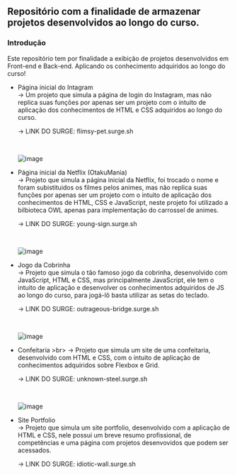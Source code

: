 ## Repositório com a finalidade de armazenar projetos desenvolvidos ao longo do curso.


### Introdução

Este repositório tem por finalidade a exibição de projetos desenvolvidos em Front-end e Back-end. Aplicando os conhecimento adquiridos ao longo do curso!


*  Página inicial do Intagram <br>
      -> Um projeto que simula a página de login do Instagram, mas não replica suas funções por apenas ser um projeto com o intuito de aplicação dos conhecimentos de HTML e CSS adquiridos ao longo do curso.
      
      -> LINK DO SURGE: flimsy-pet.surge.sh
      
      <br>
      
      ![image](https://user-images.githubusercontent.com/92893420/147986711-634451c2-4a73-4c4b-ad15-d8a0369120b0.png)

      
*  Página inicial da Netflix (OtakuMania) <br>
      -> Projeto que simula a página inicial da Netflix, foi trocado o nome e foram subistituidos os filmes pelos animes, mas não replica suas funções por apenas ser um projeto com o intuito de aplicação dos conhecimentos de HTML, CSS e JavaScript, neste projeto foi utilizado a bilbioteca OWL apenas para implementação do carrossel de animes.
      
      -> LINK DO SURGE: young-sign.surge.sh 
      
      <br>
      
      ![image](https://user-images.githubusercontent.com/92893420/147986772-efa6bf13-c4f2-4a02-bd65-98fe512d0860.png)
      
*  Jogo da Cobrinha <br>
      -> Projeto que simula o tão famoso jogo da cobrinha, desenvolvido com JavaScript, HTML e CSS, mas principalmente JavaScript, ele tem o intuito de aplicação e desenvolver os conhecimentos adquiridos de JS ao longo do curso, para jogá-lô basta utilizar as setas do teclado.
      
      -> LINK DO SURGE: outrageous-bridge.surge.sh
      
      <br>
      
      ![image](https://user-images.githubusercontent.com/92893420/147986851-d89145e4-63ce-483a-8242-7ae84b811a6c.png)
      
* Confeitaria >br>
     -> Projeto que simula um site de uma confeitaria, desenvolvido com HTML e CSS, com o intuito de aplicação de conhecimentos adquiridos sobre Flexbox e Grid.
      
     -> LINK DO SURGE: unknown-steel.surge.sh
      
     <br>
      
     ![image](https://user-images.githubusercontent.com/92893420/148393543-4fbd98a3-8f1a-4fb0-8f5e-9189b6acd69b.png)
      
* Site Portfolio <br>
     -> Projeto que simula um site portfolio, desenvolvido com a aplicação de HTML e CSS, nele possui um breve resumo profissional, de competências e uma página com projetos desenvovidos que podem ser acessados.
      
     -> LINK DO SURGE: idiotic-wall.surge.sh
